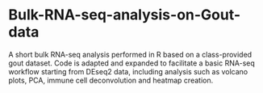# Bulk-RNA-seq-analysis-on-Gout-data
A short bulk RNA-seq analysis performed in R based on a class-provided gout dataset. Code is adapted and expanded to facilitate a basic RNA-seq workflow starting from DEseq2 data, including analysis such as volcano plots, PCA, immune cell deconvolution and heatmap creation.
